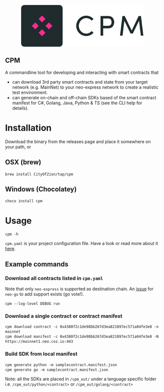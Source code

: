 <p align="center">
  <img
    src=".github/resources/images/logo.png"
    width="400px;">
</p>

CPM
---
A commandline tool for developing and interacting with smart contracts that 
* can download 3rd party smart contracts and state from your target network (e.g. MainNet) to your neo-express network to
create a realistic test environment.
* can generate on-chain and off-chain SDKs based of the smart contract manifest for C#, Golang, Java, Python & TS
  (see the CLI help for details).


# Installation
Download the binary from the releases page and place it somewhere on your path, or 

## OSX (brew)
```shell
brew install CityOfZion/tap/cpm
```

## Windows (Chocolatey)
```shell
choco install cpm
```

# Usage

```shell
cpm -h
```

`cpm.yaml` is your project configuration file. Have a look or read more about it [here](docs/config.md).

## Example commands

### Download all contracts listed in `cpm.yaml`
Note that only `neo-express` is supported as destination chain. An [issue](https://github.com/nspcc-dev/neo-go/issues/2406) for `neo-go` to add support exists (go vote!).

```shell
cpm --log-level DEBUG run 
```

### Download a single contract or contract manifest
```shell
cpm download contract -c 0x4380f2c1de98bb267d3ea821897ec571a04fe3e0 -n mainnet
cpm download manifest -c 0x4380f2c1de98bb267d3ea821897ec571a04fe3e0 -N https://mainnet1.neo.coz.io:443
```

### Build SDK from local manifest
```shell
cpm generate python -m samplecontract.manifest.json
cpm generate go -m samplecontract.manifest.json
```
Note: all the SDKs are placed in `/cpm_out/` under a language specific folder i.e. `/cpm_out/python/<contract>` or `/cpm_out/golang/<contract>`
